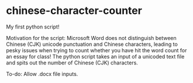 chinese-character-counter
=========================

My first python script! 

Motivation for the script: Microsoft Word does not distinguish between Chinese (CJK) unicode punctuation and Chinese characters, leading to pesky issues when trying to count whether you have hit the word count for an essay for class! The python script takes an input of a unicoded text file and spits out the number of Chinese (CJK) characters.

To-do: Allow .docx file inputs.
